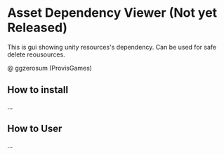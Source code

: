 # Asset Dependency Viewer (Not yet Released)

This is gui showing unity resources's dependency.
Can be used for safe delete reousources.

@ ggzerosum (ProvisGames)

## How to install
...

## How to User
...
